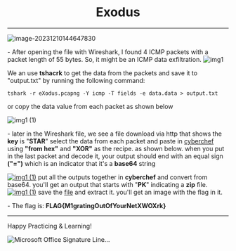 <center><b><h1>Exodus</h1></b></center>

***



![image-20231210144647830](https://s2.loli.net/2023/12/10/TaWgDr3AS69eq8n.png)

\- After opening the file with Wireshark, I found 4 ICMP packets with a packet length of 55 bytes. So, it might be an ICMP data exfiltration.
![img1](https://s2.loli.net/2023/12/10/EuXJ3q6clhVi9On.png)

We an use **tshacrk** to get the data from the packets and save it to "output.txt" by running the following command:

 `tshark -r eXodus.pcapng -Y icmp -T fields -e data.data > output.txt`

or copy the data value from each packet as shown below

![img1 (1)](https://s2.loli.net/2023/12/10/M8l9Qra6J5bNgKz.png)

\- later in the Wireshark file, we see a file download via http that shows the **key** is "**STAR**"
select the data from each packet and paste in [cyberchef](https://github.com/vphruz/Cybertalents-Blue-Team-Writeups23/blob/main/Threat-Hunter/ex0dus/gchq.github.io) using **"from hex"** and **"XOR"** as the recipe. as shown below. when you put in the last packet and decode it, your output should end with an equal sign **("=")** which is an indicator that it's a **base64** string

[![img1 (1)](https://s2.loli.net/2023/12/10/SbEtnvLwme25AH1.png)](https://github.com/vphruz/Cybertalents-Blue-Team-Writeups23/blob/main/Threat-Hunter/ex0dus/img2.png)
put all the outputs together in **cyberchef** and convert from base64. you'll get an output that starts with "**PK**" indicating a **zip** file.
[![img1 (1)](https://s2.loli.net/2023/12/10/Hvrmc9nAx8EJsjC.png)](https://github.com/vphruz/Cybertalents-Blue-Team-Writeups23/blob/main/Threat-Hunter/ex0dus/img3.png)
save the [file](https://github.com/vphruz/Cybertalents-Blue-Team-Writeups23/blob/main/Threat-Hunter/ex0dus/download.zip) and extract it. you'll get an image with the flag in it.



\- The flag is: **FLAG{M1gratingOutOfYourNetXWOXrk}**

***



Happy Practicing & Learning!

 ![Microsoft Office Signature Line...](https://s2.loli.net/2023/11/28/t28QypJLXn9lezg.png)
